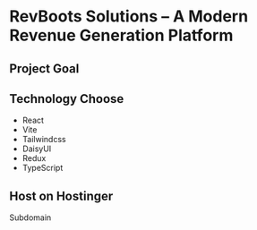 # RevBoots Solutions – A Modern Revenue Generation Platform

## Project Goal

## Technology Choose

- React
- Vite
- Tailwindcss
- DaisyUI
- Redux
- TypeScript

## Host on Hostinger

Subdomain
